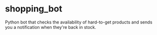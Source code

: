 # shopping_bot
Python bot that checks the availability of hard-to-get products and sends you a notification when they're back in stock.
